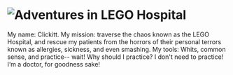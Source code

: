 ![Adventures in LEGO Hospital](https://raw.github.com/rioforce/Adventures-in-LEGO-Hospital/master/Media/Logo/Adventures%20in%20LEGO%20Hospital%20Logo.png)
===========================

My name: Clickitt. 
My mission: traverse the chaos known as the LEGO Hospital, and rescue my patients 
from the horrors of their personal terrors known as allergies, sickness, and even smashing. 
My tools: Whits, common sense, and practice-- wait! Why should I practice? I don't need to practice! I‘m a doctor, for goodness sake!
